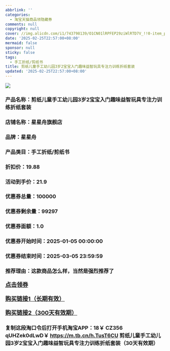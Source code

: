 ```yaml
---
abbrlink: ''
categories:
  - 淘宝天猫商品领隐藏券
comments: null
copyright: null
cover: //img.alicdn.com/i1/743798139/O1CN01lRPFEP29ziWlRTD7V_!!0-item_pic.jpg
date: '2025-02-25T22:57:00+08:00'
mermaid: false
sponsor: null
sticky: false
tags:
  - 手工折纸/剪纸书
title: 剪纸儿童手工幼儿园3岁2宝宝入门趣味益智玩具专注力训练折纸套装
updated: '2025-02-25T22:57:00+08:00'
--- 
```


![](//img.alicdn.com/i1/743798139/O1CN01lRPFEP29ziWlRTD7V_!!0-item_pic.jpg)

### 产品名称：剪纸儿童手工幼儿园3岁2宝宝入门趣味益智玩具专注力训练折纸套装
### 店铺名称：星星舟旗舰店
### 品牌：星星舟
### 产品类目：手工折纸/剪纸书
### 折扣价：19.88
### 活动到手价：21.9
### 优惠券总量：100000
### 优惠券剩余量：99297
### 优惠券面额：1.0
### 优惠券开始时间：2025-01-05 00:00:00	
### 优惠券结束时间：2025-03-05 23:59:59	
### 推荐理由：这款商品怎么样，当然是强烈推荐了

<p style="font-size: 18px; font-weight: bold;">
  <a href="https://uland.taobao.com/coupon/edetail?e=XP88fr1%2BvB2lhHvvyUNXZfh8CuWt5YH5OVuOuRD5gLJMmdsrkidbOWBzzpT26idJN1oN1RvH4B73oKPzoIJcDNrm%2Ffsi1%2FVtVbBo2O5NCoYGCk5lQ6loLXRs3LNs994b5%2FSD5UWI%2BGnyMW3eIAWKRa6LeGhgJY%2B%2F7NjcxRIBfQbVM%2Fe4LpP7Oq9ple94x%2FzCDhBUPH7VKxOy1CBVvTE7IEwYlDaMGQm8l9JUUlFRIV%2BKKoz%2FahSTdjW6CW2SaWtRHsHfkY5nVlAaQcAM%2Fbtha4fjAAk24l%2F%2FXMWZZNzxqxH7qhepooU9Pde2%2Bx7G1e1yswDhlpaMEawCGruttYDvNg%3D%3D&traceId=2166d8db17407296732636749d133b&union_lens=lensId%3AOPT%401740729676%40213d0131_0cfa_1954b92f486_cf6b%4001%40eyJmbG9vcklkIjo3MzM1NH0ie" target="_blank">点击领券</a>
</p>
<p style="font-size: 18px; font-weight: bold;">
  <a href="https://s.click.taobao.com/t?e=m%3D2%26s%3D2nJEjSLQe2tw4vFB6t2Z2ueEDrYVVa64K7Vc7tFgwiHjf2vlNIV67kkfnVn6TwKdNq%2BDna%2F8eQf3ID%2FV1RqsF4wnCJeELi4I%2FIEn%2BS1IjHAB0ghlTd7WlZVm%2FOAUUFw71qrpxiwMoCNxc1AtbZGVS%2BxLbS8zWutf2S9kXiTWEvSMHuv7RoNv0Q0jFsbsQ7KW3KztUBQ1b3SDKxqciRk7QdRHFqAuKtk5CK1JyWzgweZHPVABbXzHaIAqr7gWX3cZjCYtYGASbzRUrFwjXfRKMROfYmExpA2104bt%2FCh0HCbteCAIcWp6cfLcNFC1mh613imt27RD4Kc%3D" target="_blank">购买链接1（长期有效）</a>
</p>
<p style="font-size: 18px; font-weight: bold;">
  <a href="https://s.click.taobao.com/NRWvOYs" target="_blank">购买链接2（300天有效期）</a>
</p>

### 复制这段淘口令后打开手机淘宝APP：18￥ CZ356 qUHZek0dLwD￥ https://m.tb.cn/h.TusT6CU  剪纸儿童手工幼儿园3岁2宝宝入门趣味益智玩具专注力训练折纸套装（30天有效期）
